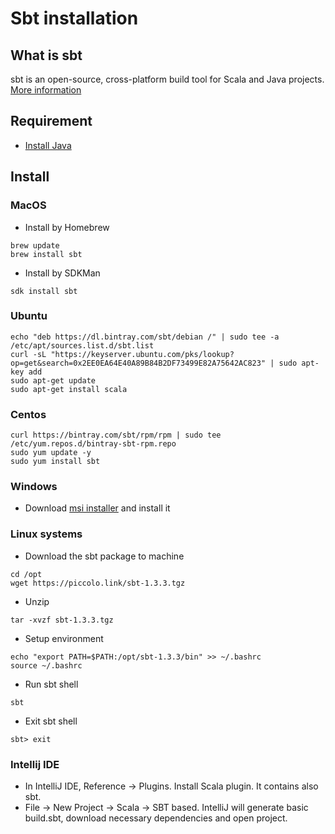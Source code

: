 # Sbt installation

## What is sbt
sbt is an open-source, cross-platform build tool for Scala and Java projects. 
[More information](https://www.scala-sbt.org)

## Requirement

- [Install Java](https://github.com/vinhdangphuc/hands-on/blob/master/hands-on/java.md)

## Install
### MacOS
- Install by Homebrew
```
brew update
brew install sbt
```
- Install by SDKMan
```
sdk install sbt
```
### Ubuntu
```
echo "deb https://dl.bintray.com/sbt/debian /" | sudo tee -a /etc/apt/sources.list.d/sbt.list
curl -sL "https://keyserver.ubuntu.com/pks/lookup?op=get&search=0x2EE0EA64E40A89B84B2DF73499E82A75642AC823" | sudo apt-key add
sudo apt-get update
sudo apt-get install scala
```
### Centos
```
curl https://bintray.com/sbt/rpm/rpm | sudo tee /etc/yum.repos.d/bintray-sbt-rpm.repo
sudo yum update -y
sudo yum install sbt
```
### Windows
- Download [msi installer](https://piccolo.link/sbt-1.3.3.msi) and install it
### Linux systems
- Download the sbt package to machine
```
cd /opt
wget https://piccolo.link/sbt-1.3.3.tgz
```
- Unzip
```
tar -xvzf sbt-1.3.3.tgz
```
- Setup environment
```
echo "export PATH=$PATH:/opt/sbt-1.3.3/bin" >> ~/.bashrc
source ~/.bashrc
```
- Run sbt shell
```
sbt
```
- Exit sbt shell
```
sbt> exit
```
### Intellij IDE
- In IntelliJ IDE, Reference -> Plugins. Install Scala plugin. It contains also sbt.
- File -> New Project -> Scala -> SBT based. IntelliJ will generate basic build.sbt, download necessary dependencies and open project.
